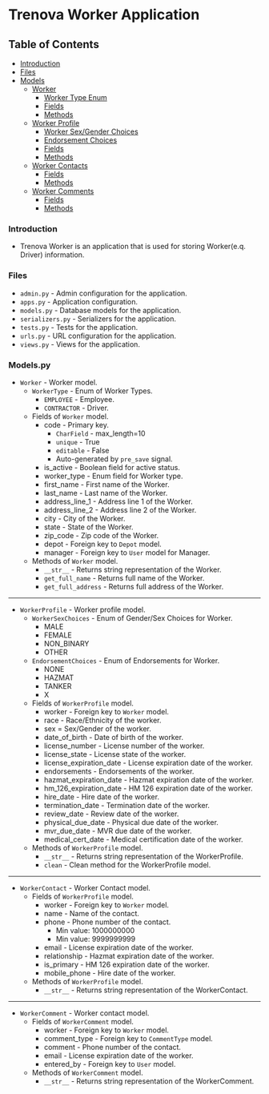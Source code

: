 # Trenova Worker Application

## Table of Contents

- [Introduction](#introduction)
- [Files](#files)
- [Models](#models)
    - [Worker](#WorkerModel)
        - [Worker Type Enum](#WorkerType)
        - [Fields](#WorkerFields)
        - [Methods](#WorkerMethods)
    - [Worker Profile](#WorkerProfileModel)
        - [Worker Sex/Gender Choices](#WorkerSexChoices)
        - [Endorsement Choices](#EndorsementChoices)
        - [Fields](#WorkerProfileFields)
        - [Methods](#WorkerProfileMethods)
    - [Worker Contacts](#WorkerContactModel)
        - [Fields](#WorkerContactFields)
        - [Methods](#WorkerContactFields)
    - [Worker Comments](#WorkerCommentModel)
        - [Fields](#WorkerCommentFields)
        - [Methods](#WorkerCommentMethods)

### Introduction <a name="introduction"></a>

- Trenova Worker is an application that is used for storing Worker(e.q. Driver) information.

### Files <a name="files"></a>

- `admin.py` - Admin configuration for the application.
- `apps.py` - Application configuration.
- `models.py` - Database models for the application.
- `serializers.py` - Serializers for the application.
- `tests.py` - Tests for the application.
- `urls.py` - URL configuration for the application.
- `views.py` - Views for the application.

### Models.py <a name="models"></a>

- `Worker` - Worker model. <a name="WorkerModel"></a>
    - `WorkerType` - Enum of Worker Types. <a name="WorkerType"></a>
        - `EMPLOYEE` - Employee.
        - `CONTRACTOR` - Driver.
    - Fields of `Worker` model. <a name="WorkerFields"></a>
        - code - Primary key.
            - `CharField` - max_length=10
            - `unique` - True
            - `editable` - False
            - Auto-generated by `pre_save` signal.
        - is_active - Boolean field for active status.
        - worker_type - Enum field for Worker type.
        - first_name - First name of the Worker.
        - last_name - Last name of the Worker.
        - address_line_1 - Address line 1 of the Worker.
        - address_line_2 - Address line 2 of the Worker.
        - city - City of the Worker.
        - state - State of the Worker.
        - zip_code - Zip code of the Worker.
        - depot - Foreign key to `Depot` model.
        - manager - Foreign key to `User` model for Manager.
    - Methods of `Worker` model. <a name="WorkerMethods"></a>
        - `__str__` - Returns string representation of the Worker.
        - `get_full_name` - Returns full name of the Worker.
        - `get_full_address` - Returns full address of the Worker.

----

- `WorkerProfile` - Worker profile model. <a name="WorkerProfileModel"></a>
    - `WorkerSexChoices` - Enum of Gender/Sex Choices for Worker. <a name="WorkerSexChoices"></a>
        - MALE
        - FEMALE
        - NON_BINARY
        - OTHER
    - `EndorsementChoices` - Enum of Endorsements for Worker. <a name="EndorsementChoices"></a>
        - NONE
        - HAZMAT
        - TANKER
        - X
    - Fields of `WorkerProfile` model. <a name="WorkerProfileFields"></a>
        - worker - Foreign key to `Worker` model.
        - race - Race/Ethnicity of the worker.
        - sex = Sex/Gender of the worker.
        - date_of_birth - Date of birth of the worker.
        - license_number - License number of the worker.
        - license_state - License state of the worker.
        - license_expiration_date - License expiration date of the worker.
        - endorsements - Endorsements of the worker.
        - hazmat_expiration_date - Hazmat expiration date of the worker.
        - hm_126_expiration_date - HM 126 expiration date of the worker.
        - hire_date - Hire date of the worker.
        - termination_date - Termination date of the worker.
        - review_date - Review date of the worker.
        - physical_due_date - Physical due date of the worker.
        - mvr_due_date - MVR due date of the worker.
        - medical_cert_date - Medical certification date of the worker.
    - Methods of `WorkerProfile` model. <a name="WorkerProfileMethods"></a>
        - `__str__` - Returns string representation of the WorkerProfile.
        - `clean` - Clean method for the WorkerProfile model.

---

- `WorkerContact` - Worker Contact model. <a name="WorkerContactModel"></a>
    - Fields of `WorkerProfile` model. <a name="WorkerContactFields"></a>
        - worker - Foreign key to `Worker` model.
        - name - Name of the contact.
        - phone - Phone number of the contact.
            - Min value: 1000000000
            - Min value: 9999999999
        - email - License expiration date of the worker.
        - relationship - Hazmat expiration date of the worker.
        - is_primary - HM 126 expiration date of the worker.
        - mobile_phone - Hire date of the worker.
    - Methods of `WorkerProfile` model. <a name="WorkerContactMethods"></a>
        - `__str__` - Returns string representation of the WorkerContact.

---

- `WorkerComment` - Worker contact model. <a name="WorkerCommentModel"></a>
    - Fields of `WorkerComment` model. <a name="WorkerCommentFields"></a>
        - worker - Foreign key to `Worker` model.
        - comment_type - Foreign key to `CommentType` model.
        - comment - Phone number of the contact.
        - email - License expiration date of the worker.
        - entered_by - Foreign key to `User` model.
    - Methods of `WorkerComment` model. <a name="WorkerCommentMethods"></a>
        - `__str__` - Returns string representation of the WorkerComment.
